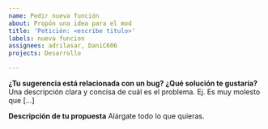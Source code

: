 ```yaml
---
name: Pedir nueva función
about: Propón una idea para el mod
title: 'Petición: <escribe titulo>'
labels: nueva funcion
assignees: adrilasar, DaniC606
projects: Desarrollo

---
```


<!--
HAZ CLICK EN PROJECTS (en la columna de la derecha)
Y SELECCIONA "Desarrollo" (si aparece)
-->

**¿Tu sugerencia está relacionada con un bug? ¿Qué solución te gustaría?**
Una descripción clara y concisa de cuál es el problema. Ej. Es muy molesto que [...]

**Descripción de tu propuesta**
Alárgate todo lo que quieras.
